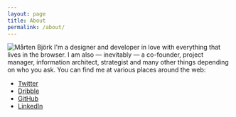```yaml
---
layout: page
title: About
permalink: /about/
---
```


<img src="https://s3.amazonaws.com/martenbjork.com/media/2014/martenbjork-avatar.jpg" alt="Mårten Björk" class="about-avatar">
I'm a designer and developer in love with everything that lives in the browser. I am also — inevitably — a co-founder, project manager, information architect, strategist and many other things depending on who you ask. You can find me at various places around the web:

* [Twitter](http://twitter.com/martenbjork/)
* [Dribble](https://dribbble.com/martenbjork)
* [GitHub](https://github.com/martenbjork)
* [LinkedIn](https://www.linkedin.com/in/martenbjork)
